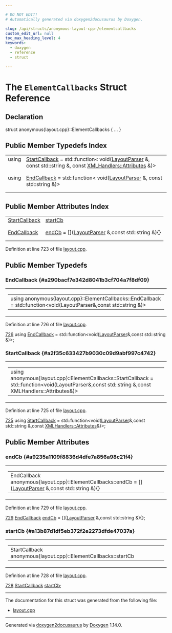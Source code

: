 ```yaml
---

# DO NOT EDIT!
# Automatically generated via doxygen2docusaurus by Doxygen.

slug: /api/structs/anonymous-layout-cpp-/elementcallbacks
custom_edit_url: null
toc_max_heading_level: 4
keywords:
  - doxygen
  - reference
  - struct

---
```


<div class="doxyPage">

# The `ElementCallbacks` Struct Reference



## Declaration

<div class="doxyDeclaration">
struct anonymous{layout.cpp}::ElementCallbacks { ... }
</div>

## Public Member Typedefs Index

<table class="doxyMembersIndex">

<tr class="doxyMemberIndexItem">
<td class="doxyMemberIndexItemType" align="left" valign="top">using</td>
<td class="doxyMemberIndexItemName" align="left" valign="top"><a href="#a2f35c633427b9030c09d9abf997c4742">StartCallback</a> = std::function&lt; void(<a href="/web-doxygen/docs/api/classes/layoutparser">LayoutParser</a> &amp;, const std::string &amp;, const <a href="/web-doxygen/docs/api/classes/xmlhandlers/#a15cedeea046e36465580e5654121387e">XMLHandlers::Attributes</a> &amp;)&gt;</td>
</tr>
<tr class="doxyMemberIndexDescription">
<td class="doxyMemberIndexDescriptionLeft"></td>
<td class="doxyMemberIndexDescriptionRight">
</td>
</tr>
<tr class="doxyMemberIndexSeparator">
<td class="doxyMemberIndexSeparator" colspan="2"></td>
</tr>

<tr class="doxyMemberIndexItem">
<td class="doxyMemberIndexItemType" align="left" valign="top">using</td>
<td class="doxyMemberIndexItemName" align="left" valign="top"><a href="#a290bacf7e342d8041b3cf704a7f8df09">EndCallback</a> = std::function&lt; void(<a href="/web-doxygen/docs/api/classes/layoutparser">LayoutParser</a> &amp;, const std::string &amp;)&gt;</td>
</tr>
<tr class="doxyMemberIndexDescription">
<td class="doxyMemberIndexDescriptionLeft"></td>
<td class="doxyMemberIndexDescriptionRight">
</td>
</tr>
<tr class="doxyMemberIndexSeparator">
<td class="doxyMemberIndexSeparator" colspan="2"></td>
</tr>

</table>

## Public Member Attributes Index

<table class="doxyMembersIndex">

<tr class="doxyMemberIndexItem">
<td class="doxyMemberIndexItemType" align="left" valign="top"><a href="#a2f35c633427b9030c09d9abf997c4742">StartCallback</a></td>
<td class="doxyMemberIndexItemName" align="left" valign="top"><a href="#a13b87d1df5eb372f2e2273dfde47037a">startCb</a></td>
</tr>
<tr class="doxyMemberIndexDescription">
<td class="doxyMemberIndexDescriptionLeft"></td>
<td class="doxyMemberIndexDescriptionRight">
</td>
</tr>
<tr class="doxyMemberIndexSeparator">
<td class="doxyMemberIndexSeparator" colspan="2"></td>
</tr>

<tr class="doxyMemberIndexItem">
<td class="doxyMemberIndexItemType" align="left" valign="top"><a href="#a290bacf7e342d8041b3cf704a7f8df09">EndCallback</a></td>
<td class="doxyMemberIndexItemName" align="left" valign="top"><a href="#a9235a1109f8836d4dfe7a856a98c21f4">endCb</a> = [](<a href="/web-doxygen/docs/api/classes/layoutparser">LayoutParser</a> &amp;,const std::string &amp;){}</td>
</tr>
<tr class="doxyMemberIndexDescription">
<td class="doxyMemberIndexDescriptionLeft"></td>
<td class="doxyMemberIndexDescriptionRight">
</td>
</tr>
<tr class="doxyMemberIndexSeparator">
<td class="doxyMemberIndexSeparator" colspan="2"></td>
</tr>

</table>


<p>Definition at line 723 of file <a href="/web-doxygen/docs/api/files/src/layout-cpp">layout.cpp</a>.</p>


<div class="doxySectionDef">

## Public Member Typedefs

### EndCallback {#a290bacf7e342d8041b3cf704a7f8df09}

<div class="doxyMemberItem">
<div class="doxyMemberProto">
<table class="doxyMemberLabels">
<tr class="doxyMemberLabels">
<td class="doxyMemberLabelsLeft">
<table class="doxyMemberName">
<tr>
<td class="doxyMemberName">using anonymous{layout.cpp}::ElementCallbacks::EndCallback =  std::function&lt;void(LayoutParser&amp;,const std::string &amp;)&gt;</td>
</tr>
</table>
</td>
</tr>
</table>
</div>
<div class="doxyMemberDoc">



<p>Definition at line 726 of file <a href="/web-doxygen/docs/api/files/src/layout-cpp">layout.cpp</a>.</p>


<div class="doxyProgramListing">

<div class="doxyCodeLine"><span class="doxyLineNumber"><a href="#a290bacf7e342d8041b3cf704a7f8df09">726</a></span><span class="doxyLineContent"><span class="doxyHighlight">  </span><span class="doxyHighlightKeyword">using </span><span class="doxyHighlight"><a href="#a290bacf7e342d8041b3cf704a7f8df09">EndCallback</a>   = std::function&lt;void(<a href="/web-doxygen/docs/api/classes/layoutparser">LayoutParser</a>&amp;,</span><span class="doxyHighlightKeyword">const</span><span class="doxyHighlight"> std::string &amp;)&gt;;</span></span></div>

</div>

</div>
</div>

### StartCallback {#a2f35c633427b9030c09d9abf997c4742}

<div class="doxyMemberItem">
<div class="doxyMemberProto">
<table class="doxyMemberLabels">
<tr class="doxyMemberLabels">
<td class="doxyMemberLabelsLeft">
<table class="doxyMemberName">
<tr>
<td class="doxyMemberName">using anonymous{layout.cpp}::ElementCallbacks::StartCallback =  std::function&lt;void(LayoutParser&amp;,const std::string &amp;,const XMLHandlers::Attributes&amp;)&gt;</td>
</tr>
</table>
</td>
</tr>
</table>
</div>
<div class="doxyMemberDoc">



<p>Definition at line 725 of file <a href="/web-doxygen/docs/api/files/src/layout-cpp">layout.cpp</a>.</p>


<div class="doxyProgramListing">

<div class="doxyCodeLine"><span class="doxyLineNumber"><a href="#a2f35c633427b9030c09d9abf997c4742">725</a></span><span class="doxyLineContent"><span class="doxyHighlight">  </span><span class="doxyHighlightKeyword">using </span><span class="doxyHighlight"><a href="#a2f35c633427b9030c09d9abf997c4742">StartCallback</a> = std::function&lt;void(<a href="/web-doxygen/docs/api/classes/layoutparser">LayoutParser</a>&amp;,</span><span class="doxyHighlightKeyword">const</span><span class="doxyHighlight"> std::string &amp;,</span><span class="doxyHighlightKeyword">const</span><span class="doxyHighlight"> <a href="/web-doxygen/docs/api/classes/xmlhandlers/#a15cedeea046e36465580e5654121387e">XMLHandlers::Attributes</a>&amp;)&gt;;</span></span></div>

</div>

</div>
</div>

</div>

<div class="doxySectionDef">

## Public Member Attributes

### endCb {#a9235a1109f8836d4dfe7a856a98c21f4}

<div class="doxyMemberItem">
<div class="doxyMemberProto">
<table class="doxyMemberLabels">
<tr class="doxyMemberLabels">
<td class="doxyMemberLabelsLeft">
<table class="doxyMemberName">
<tr>
<td class="doxyMemberName">EndCallback anonymous{layout.cpp}::ElementCallbacks::endCb = [](<a href="/web-doxygen/docs/api/classes/layoutparser">LayoutParser</a> &amp;,const std::string &amp;){}</td>
</tr>
</table>
</td>
</tr>
</table>
</div>
<div class="doxyMemberDoc">



<p>Definition at line 729 of file <a href="/web-doxygen/docs/api/files/src/layout-cpp">layout.cpp</a>.</p>


<div class="doxyProgramListing">

<div class="doxyCodeLine"><span class="doxyLineNumber"><a href="#a9235a1109f8836d4dfe7a856a98c21f4">729</a></span><span class="doxyLineContent"><span class="doxyHighlight">  <a href="#a290bacf7e342d8041b3cf704a7f8df09">EndCallback</a>   <a href="#a9235a1109f8836d4dfe7a856a98c21f4">endCb</a> = [](<a href="/web-doxygen/docs/api/classes/layoutparser">LayoutParser</a> &amp;,</span><span class="doxyHighlightKeyword">const</span><span class="doxyHighlight"> std::string &amp;){};</span></span></div>

</div>

</div>
</div>

### startCb {#a13b87d1df5eb372f2e2273dfde47037a}

<div class="doxyMemberItem">
<div class="doxyMemberProto">
<table class="doxyMemberLabels">
<tr class="doxyMemberLabels">
<td class="doxyMemberLabelsLeft">
<table class="doxyMemberName">
<tr>
<td class="doxyMemberName">StartCallback anonymous{layout.cpp}::ElementCallbacks::startCb</td>
</tr>
</table>
</td>
</tr>
</table>
</div>
<div class="doxyMemberDoc">



<p>Definition at line 728 of file <a href="/web-doxygen/docs/api/files/src/layout-cpp">layout.cpp</a>.</p>


<div class="doxyProgramListing">

<div class="doxyCodeLine"><span class="doxyLineNumber"><a href="#a13b87d1df5eb372f2e2273dfde47037a">728</a></span><span class="doxyLineContent"><span class="doxyHighlight">  <a href="#a2f35c633427b9030c09d9abf997c4742">StartCallback</a> <a href="#a13b87d1df5eb372f2e2273dfde47037a">startCb</a>;</span></span></div>

</div>

</div>
</div>

</div>

<hr/>

The documentation for this struct was generated from the following file:

<ul>
<li><a href="/web-doxygen/docs/api/files/src/layout-cpp">layout.cpp</a></li>
</ul>

<hr/>

<p class="doxyGeneratedBy">Generated via <a href="https://github.com/xpack/doxygen2docusaurus">doxygen2docusaurus</a> by <a href="https://www.doxygen.nl">Doxygen</a> 1.14.0.</p>

</div>
